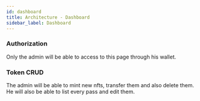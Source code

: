 ```yaml
---
id: dashboard
title: Architecture - Dashboard
sidebar_label: Dashboard
---
```


### Authorization

Only the admin will be able to access to this page through his wallet.

### Token CRUD

The admin will be able to mint new nfts, transfer them and also delete them. He will also be able to list every pass and edit them.
